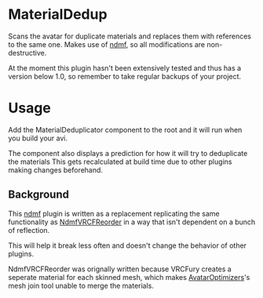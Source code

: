 ﻿# MaterialDedup
Scans the avatar for duplicate materials and replaces them with references to the same one.
Makes use of [ndmf](https://github.com/bdunderscore/ndmf), so all modifications are non-destructive.

At the moment this plugin hasn't been extensively tested and thus has a version below 1.0,
so remember to take regular backups of your project.

# Usage
Add the MaterialDeduplicator component to the root and it will run when you build your avi.

The component also displays a prediction for how it will try to deduplicate the materials
This gets recalculated at build time due to other plugins making changes beforehand.

## Background
This [ndmf](https://github.com/bdunderscore/ndmf) plugin is written as a replacement replicating the same functionality as [NdmfVRCFReorder](https://github.com/bigibas123/NdmfVRCFReorder)
in a way that isn't dependent on a bunch of reflection.

This will help it break less often and doesn't change the behavior of other plugins.

NdmfVRCFReorder was orignally written because VRCFury creates a seperate material for each skinned mesh,
which makes [AvatarOptimizers](https://github.com/anatawa12/AvatarOptimizer/)'s mesh join tool unable to merge the materials.
